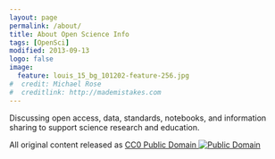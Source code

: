 ```yaml
---
layout: page
permalink: /about/
title: About Open Science Info
tags: [OpenSci]
modified: 2013-09-13
logo: false
image:
  feature: louis_15_bg_101202-feature-256.jpg
#  credit: Michael Rose
#  creditlink: http://mademistakes.com
---
```


Discussing open access, data, standards, notebooks, and information sharing to support science research and education.

All original content released as <a href="https://creativecommons.org/publicdomain/zero/1.0/">CC0 Public Domain <img src="{{ site.url }}/images/cc-zero.png" alt="Public Domain"></a>
